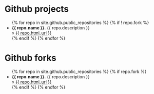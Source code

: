 <div id="home">

  

  <h1>Github projects</h1>
  <ul class="posts">
    {% for repo in site.github.public_repositories %}
      {% if ! repo.fork %}
        <li><b>{{ repo.name }}.</b> {{ repo.description }}<br/> &raquo; <a href="{{ repo.html_url }}">{{ repo.html_url }}</a></li>
      {% endif %}
    {% endfor %}
  </ul>
  
  <h1>Github forks</h1>
  <ul class="posts">
    {% for repo in site.github.public_repositories %}
      {% if repo.fork %}
        <li><b>{{ repo.name }}.</b> {{ repo.description }}<br/> &raquo; <a href="{{ repo.html_url }}">{{ repo.html_url }}</a></li>
      {% endif %}
    {% endfor %}
  </ul>

</div>
